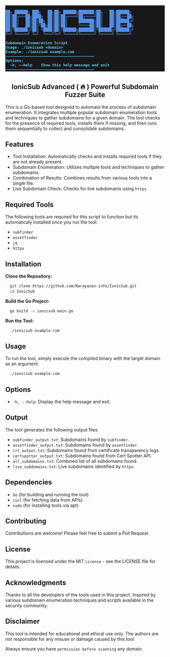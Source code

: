<h1 align="center">
  <a href="https://github.com/Narayanan-info/IonicSub/"><img src="assets/image-11.png" alt="Assets"></a>
</h1>

<h2 align="center">IonicSub Advanced ( 🔥 ) Powerful Subdomain Fuzzer Suite</h2>


This is a Go-based tool designed to automate the process of subdomain enumeration. It integrates multiple popular subdomain enumeration tools and techniques to gather subdomains for a given domain. The tool checks for the presence of required tools, installs them if missing, and then runs them sequentially to collect and consolidate subdomains.

## Features

- Tool Installation: Automatically checks and installs required tools if they are not already present.
- Subdomain Enumeration: Utilizes multiple tools and techniques to gather subdomains.
- Combination of Results: Combines results from various tools into a single file.
- Live Subdomain Check: Checks for live subdomains using `httpx`.

## Required Tools

The following tools are required for this script to function but its automaticaly installed once you run the tool:

- `subfinder`
- `assetfinder`
- `jq`
- `httpx`

## Installation

**Clone the Repository:**

```bash
  git clone https://github.com/Narayanan-info/IonicSub.git
  cd IonicSub
```

**Build the Go Project:**

```bash
  go build -o ionicsub main.go
```

**Run the Tool:**

```bash
  ./ionicsub example.com
```

## Usage

To run the tool, simply execute the compiled binary with the target domain as an argument:

```bash
  ./ionicsub example.com
```

## Options

- `-h, --help`: Display the help message and exit.

## Output

The tool generates the following output files:

- `subfinder_output.txt`: Subdomains found by `subfinder`.
- `assetfinder_output.txt`: Subdomains found by `assetfinder`.
- `crt_output.txt`: Subdomains found from certificate transparency logs.
- `certspotter_output.txt`: Subdomains found from Cert Spotter API.
- `all_subdomains.txt`: Combined list of all subdomains found.
- `live_subdomains.txt`: Live subdomains identified by `httpx`.

## Dependencies

- `Go` (for building and running the tool)
- `curl` (for fetching data from APIs)
- `sudo` (for installing tools via apt)

## Contributing

Contributions are welcome! Please feel free to submit a Pull Request.

## License

This project is licensed under the MIT `License` - see the LICENSE file for details.

## Acknowledgments

Thanks to all the developers of the tools used in this project.
Inspired by various subdomain enumeration techniques and scripts available in the security community.

## Disclaimer

This tool is intended for educational and ethical use only. The authors are not responsible for any misuse or damage caused by this tool. 

Always ensure you have `permission before scanning` any domain.
